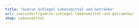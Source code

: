 ```yaml
---
title: "Gudrun Schlegel Lebensmittel und Getränke"
url: /weissdorf/gudrun-schlegel-lebensmittel-und-getraenke/
shop: Lebensmittel
---
```


